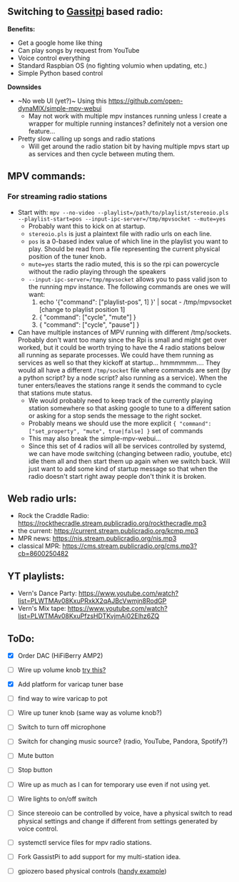 ## Switching to [Gassitpi](https://github.com/shivasiddharth/GassistPi) based radio:
**Benefits:**
* Get a google home like thing
* Can play songs by request from YouTube
* Voice control everything
* Standard Raspbian OS (no fighting volumio when updating, etc.)
* Simple Python based control

**Downsides**
* ~No web UI (yet?)~ Using this https://github.com/open-dynaMIX/simple-mpv-webui
  * May not work with multiple mpv instances running unless I create a wrapper for multiple running instances? definitely not a version one feature...
* Pretty slow calling up songs and radio stations
  * Will get around the radio station bit by having multiple mpvs start up as services and then cycle between muting them.

## MPV commands:
### For streaming radio stations
* Start with: `mpv --no-video --playlist=/path/to/playlist/stereoio.pls --playlist-start=pos --input-ipc-server=/tmp/mpvsocket --mute=yes`
    - Probably want this to kick on at startup.
    - `stereoio.pls` is just a plaintext file with radio urls on each line.
    - `pos` is a 0-based index value of which line in the playlist you want to play. Should be read from a file representing the current physical position of the tuner knob.
    - `mute=yes` starts the radio muted, this is so the rpi can powercycle without the radio playing through the speakers
    - `--input-ipc-server=/tmp/mpvsocket` allows you to pass valid json to the running mpv instance. The following commands are ones we will want:
        1. echo '{"command": ["playlist-pos", 1] }' | socat - /tmp/mpvsocket [change to playlist position 1]
        2. { "command": ["cycle", "mute"] }
        3. { "command": ["cycle", "pause"] }
* Can have multiple instances of MPV running with different /tmp/sockets. Probably don't want too many since the Rpi is small and might get over worked, but it could be worth trying to have the 4 radio stations below all running as separate processes. We could have them running as services as well so that they kickoff at startup... hmmmmmm.... They would all have a different `/tmp/socket` file where commands are sent (by a python script? by a node script? also running as a service). When the tuner enters/leaves the stations range it sends the command to cycle that stations mute status.
  * We would probably need to keep track of the currently playing station somewhere so that asking google to tune to a different sation or asking for a stop sends the message to the right socket.
  * Probably means we should use the more explicit `{ "command": ["set_property", "mute", true|false] }` set of commands
  * This may also break the simple-mpv-webui...
  * Since this set of 4 radios will all be services controlled by systemd, we can have mode switching (changing between radio, youtube, etc) idle them all and then start them up again when we switch back. Will just want to add some kind of startup message so that when the radio doesn't start right away people don't think it is broken.

## Web radio urls:
* Rock the Craddle Radio: https://rockthecradle.stream.publicradio.org/rockthecradle.mp3
* the current: https://current.stream.publicradio.org/kcmp.mp3
* MPR news: https://nis.stream.publicradio.org/nis.mp3
* classical MPR: https://cms.stream.publicradio.org/cms.mp3?cb=8600250482

## YT playlists:
* Vern's Dance Party: https://www.youtube.com/watch?list=PLWTMAv08KxuPRxkX2qAJBcVwmjn8RodGP
* Vern's Mix tape: https://www.youtube.com/watch?list=PLWTMAv08KxuPfzsHDTKvjmAi02Elhz6ZQ

## ToDo:
- [X] Order DAC (HiFiBerry AMP2)
- [ ] Wire up volume knob [try this?](https://gist.github.com/thijstriemstra/6396142f426aeffb0c1c6507fb2acd7b)
- [X] Add platform for varicap tuner base
- [ ] find way to wire varicap to pot
- [ ] Wire up tuner knob (same way as volume knob?)
- [ ] Switch to turn off microphone
- [ ] Switch for changing music source? (radio, YouTube, Pandora, Spotify?)
- [ ] Mute button
- [ ] Stop button
- [ ] Wire up as much as I can for temporary use even if not using yet.
- [ ] Wire lights to on/off switch
- [ ] Since stereoio can be controlled by voice, have a physical switch to read physical settings and change if different from settings generated by voice control.
- [ ] systemctl service files for mpv radio stations.
- [ ] Fork GassistPi to add support for my multi-station idea.
- [ ] gpiozero based physical controls ([handy example](https://github.com/themagpimag/essentials-gpiozero/blob/master/09-Potentiometer/ch9listing4.py))


